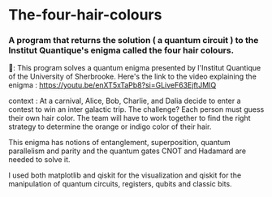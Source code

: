 # The-four-hair-colours
### A program that returns the solution ( a quantum circuit ) to the Institut Quantique's enigma called the four hair colours.

🧶: This program solves a quantum enigma presented by l'Institut Quantique of the University of Sherbrooke. Here's the link to the video explaining the enigma : https://youtu.be/enXT5xTaPb8?si=GLiveF63EjftJMIQ

context : At a carnival, Alice, Bob, Charlie, and Dalia decide to enter a contest to win an inter galactic trip. The challenge? Each person must guess their own hair color. The team will have to work together to find the right strategy to determine the orange or indigo color of their hair. 

This enigma has notions of entanglement, superposition, quantum parallelism and parity and the quantum gates CNOT and Hadamard are needed to solve it. 

I used both matplotlib and qiskit for the visualization and qiskit for the manipulation of quantum circuits, registers, qubits and classic bits. 
